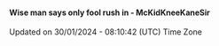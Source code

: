 #### Wise man says only fool rush in - McKidKneeKaneSir
Updated on 30/01/2024 - 08:10:42 (UTC) Time Zone
